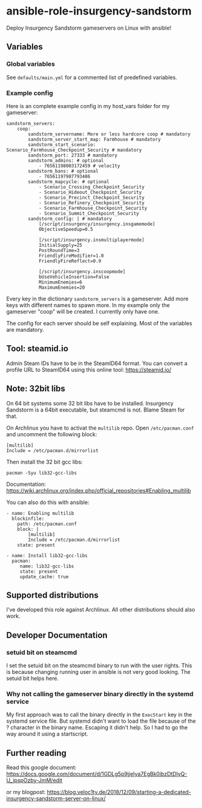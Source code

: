 # ansible-role-insurgency-sandstorm

Deploy Insurgency Sandstorm gameservers on Linux with ansible!

## Variables

### Global variables

See `defaults/main.yml` for a commented list of predefined variables.

### Example config

Here is an complete example config in my host_vars folder for my gameserver:

```
sandstorm_servers:
    coop:
        sandstorm_servername: More or less hardcore coop # mandatory
        sandstorm_server_start_map: Farmhouse # mandatory
        sandstorm_start_scenario: Scenario_Farmhouse_Checkpoint_Security # mandatory
        sandstorm_port: 27333 # mandatory
        sandstorm_admins: # optional
            - 76561198003172459 # veloc1ty
        sandstorm_bans: # optional
            - 76561197987793486
        sandstorm_mapcycle: # optional
            - Scenario_Crossing_Checkpoint_Security
            - Scenario_Hideout_Checkpoint_Security
            - Scenario_Precinct_Checkpoint_Security
            - Scenario_Refinery_Checkpoint_Security
            - Scenario_Farmhouse_Checkpoint_Security
            - Scenario_Summit_Checkpoint_Security
        sandstorm_config: | # mandatory
            [/script/insurgency/insurgency.insgamemode]
            ObjectiveSpeedup=0.5

            [/script/insurgency.insmultiplayermode]
            InitialSupply=25
            PostRoundTime=3
            FriendlyFireModifier=1.0
            FriendlyFireReflect=0.9

            [/script/insurgency.inscoopmode]
            bUseVehicleInsertion=False
            MinimumEnemies=6
            MaximumEnemies=20
```

Every key in the dictionary `sandstorm_servers` is a gameserver. Add more keys with different names to spawn more. In my example only the gameserver "coop" will be created. I currently only have one.

The config for each server should be self explaining. Most of the variables are mandatory.

## Tool: steamid.io

Admin Steam IDs have to be in the SteamID64 format. You can convert a profile URL to SteamID64 using this online tool: https://steamid.io/

## Note: 32bit libs

On 64 bit systems some 32 bit libs have to be installed. Insurgency Sandstorm is a 64bit executable, but steamcmd is not. Blame Steam for that.

On Archlinux you have to activat the `multilib` repo. Open `/etc/pacman.conf` and uncomment the following block:

```
[multilib]
Include = /etc/pacman.d/mirrorlist
```

Then install the 32 bit gcc libs:

```
pacman -Syu lib32-gcc-libs
```

Documentation: https://wiki.archlinux.org/index.php/official_repositories#Enabling_multilib

You can also do this with ansible:

```
- name: Enabling multilib
  blockinfile:
    path: /etc/pacman.conf
    block: |
        [multilib]
        Include = /etc/pacman.d/mirrorlist
    state: present

- name: Install lib32-gcc-libs
  pacman:
     name: lib32-gcc-libs
     state: present
     update_cache: true
```

## Supported distributions

I've developed this role against Archlinux. All other distributions should also work.

## Developer Documentation

### setuid bit on steamcmd

I set the setuid bit on the steamcmd binary to run with the user rights. This is because changing running user in ansible is not very good looking. The setuid bit helps here.

### Why not calling the gameserver binary directly in the systemd service

My first approach was to call the binary directly in the `ExecStart` key in the systemd service file. But systemd didn't want to load the file because of the ? character in the binary name. Escaping it didn't help. So I had to go the way around it using a startscript.

## Further reading

Read this google document: https://docs.google.com/document/d/1GDLg5p9jjeIya7EgBk0ibzDtDlyQ-U_jpspOzby-JmM/edit

or my blogpost: https://blog.veloc1ty.de/2018/12/09/starting-a-dedicated-insurgency-sandstorm-server-on-linux/

